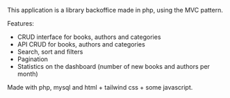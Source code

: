 This application is a library backoffice made in php, using the MVC pattern.

Features:

- CRUD interface for books, authors and categories
- API CRUD for books, authors and categories
- Search, sort and filters
- Pagination
- Statistics on the dashboard (number of new books and authors per month)

Made with php, mysql and html + tailwind css + some javascript.
